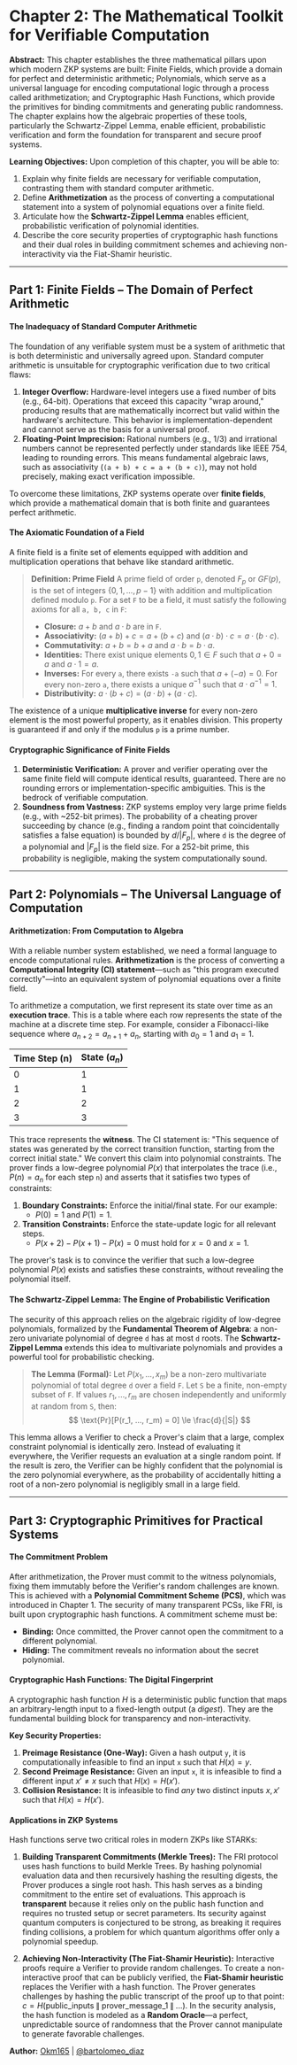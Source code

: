 # Chapter 2: The Mathematical Toolkit for Verifiable Computation

**Abstract:** This chapter establishes the three mathematical pillars upon which modern ZKP systems are built: Finite Fields, which provide a domain for perfect and deterministic arithmetic; Polynomials, which serve as a universal language for encoding computational logic through a process called arithmetization; and Cryptographic Hash Functions, which provide the primitives for binding commitments and generating public randomness. The chapter explains how the algebraic properties of these tools, particularly the Schwartz-Zippel Lemma, enable efficient, probabilistic verification and form the foundation for transparent and secure proof systems.

**Learning Objectives:** Upon completion of this chapter, you will be able to:

1.  Explain why finite fields are necessary for verifiable computation, contrasting them with standard computer arithmetic.
2.  Define **Arithmetization** as the process of converting a computational statement into a system of polynomial equations over a finite field.
3.  Articulate how the **Schwartz-Zippel Lemma** enables efficient, probabilistic verification of polynomial identities.
4.  Describe the core security properties of cryptographic hash functions and their dual roles in building commitment schemes and achieving non-interactivity via the Fiat-Shamir heuristic.

---

## Part 1: Finite Fields – The Domain of Perfect Arithmetic

#### The Inadequacy of Standard Computer Arithmetic

The foundation of any verifiable system must be a system of arithmetic that is both deterministic and universally agreed upon. Standard computer arithmetic is unsuitable for cryptographic verification due to two critical flaws:

1.  **Integer Overflow:** Hardware-level integers use a fixed number of bits (e.g., 64-bit). Operations that exceed this capacity "wrap around," producing results that are mathematically incorrect but valid within the hardware's architecture. This behavior is implementation-dependent and cannot serve as the basis for a universal proof.
2.  **Floating-Point Imprecision:** Rational numbers (e.g., 1/3) and irrational numbers cannot be represented perfectly under standards like IEEE 754, leading to rounding errors. This means fundamental algebraic laws, such as associativity (`(a + b) + c = a + (b + c)`), may not hold precisely, making exact verification impossible.

To overcome these limitations, ZKP systems operate over **finite fields**, which provide a mathematical domain that is both finite and guarantees perfect arithmetic.

#### The Axiomatic Foundation of a Field

A finite field is a finite set of elements equipped with addition and multiplication operations that behave like standard arithmetic.

> **Definition: Prime Field**
> A prime field of order `p`, denoted $F_p$ or $GF(p)$, is the set of integers $\{0, 1, ..., p-1\}$ with addition and multiplication defined modulo `p`. For a set `F` to be a field, it must satisfy the following axioms for all `a, b, c` in `F`:
>
> -   **Closure:** $a + b$ and $a \cdot b$ are in `F`.
> -   **Associativity:** $(a + b) + c = a + (b + c)$ and $(a \cdot b) \cdot c = a \cdot (b \cdot c)$.
> -   **Commutativity:** $a + b = b + a$ and $a \cdot b = b \cdot a$.
> -   **Identities:** There exist unique elements $0, 1 \in F$ such that $a + 0 = a$ and $a \cdot 1 = a$.
> -   **Inverses:** For every `a`, there exists `-a` such that $a + (-a) = 0$. For every non-zero `a`, there exists a unique $a^{-1}$ such that $a \cdot a^{-1} = 1$.
> -   **Distributivity:** $a \cdot (b + c) = (a \cdot b) + (a \cdot c)$.

The existence of a unique **multiplicative inverse** for every non-zero element is the most powerful property, as it enables division. This property is guaranteed if and only if the modulus `p` is a prime number.

#### Cryptographic Significance of Finite Fields

1.  **Deterministic Verification:** A prover and verifier operating over the same finite field will compute identical results, guaranteed. There are no rounding errors or implementation-specific ambiguities. This is the bedrock of verifiable computation.
2.  **Soundness from Vastness:** ZKP systems employ very large prime fields (e.g., with ~252-bit primes). The probability of a cheating prover succeeding by chance (e.g., finding a random point that coincidentally satisfies a false equation) is bounded by $d/|F_p|$, where `d` is the degree of a polynomial and $|F_p|$ is the field size. For a 252-bit prime, this probability is negligible, making the system computationally sound.

---

## Part 2: Polynomials – The Universal Language of Computation

#### Arithmetization: From Computation to Algebra

With a reliable number system established, we need a formal language to encode computational rules. **Arithmetization** is the process of converting a **Computational Integrity (CI) statement**—such as "this program executed correctly"—into an equivalent system of polynomial equations over a finite field.

To arithmetize a computation, we first represent its state over time as an **execution trace**. This is a table where each row represents the state of the machine at a discrete time step. For example, consider a Fibonacci-like sequence where $a_{n+2} = a_{n+1} + a_n$, starting with $a_0 = 1$ and $a_1 = 1$.

| Time Step (n) | State ($a_n$) |
| :------------ | :------------ |
| 0             | 1             |
| 1             | 1             |
| 2             | 2             |
| 3             | 3             |

This trace represents the **witness**. The CI statement is: "This sequence of states was generated by the correct transition function, starting from the correct initial state." We convert this claim into polynomial constraints. The prover finds a low-degree polynomial $P(x)$ that interpolates the trace (i.e., $P(n) = a_n$ for each step `n`) and asserts that it satisfies two types of constraints:

1.  **Boundary Constraints:** Enforce the initial/final state. For our example:
    -   $P(0) = 1$ and $P(1) = 1$.
2.  **Transition Constraints:** Enforce the state-update logic for all relevant steps.
    -   $P(x+2) - P(x+1) - P(x) = 0$ must hold for $x=0$ and $x=1$.

The prover's task is to convince the verifier that such a low-degree polynomial $P(x)$ exists and satisfies these constraints, without revealing the polynomial itself.

#### The Schwartz-Zippel Lemma: The Engine of Probabilistic Verification

The security of this approach relies on the algebraic rigidity of low-degree polynomials, formalized by the **Fundamental Theorem of Algebra**: a non-zero univariate polynomial of degree `d` has at most `d` roots. The **Schwartz-Zippel Lemma** extends this idea to multivariate polynomials and provides a powerful tool for probabilistic checking.

> **The Lemma (Formal):** Let $P(x_1, ..., x_m)$ be a non-zero multivariate polynomial of total degree `d` over a field `F`. Let `S` be a finite, non-empty subset of `F`. If values $r_1, ..., r_m$ are chosen independently and uniformly at random from `S`, then: $$ \text{Pr}[P(r_1, ..., r_m) = 0] \le \frac{d}{|S|} $$

This lemma allows a Verifier to check a Prover's claim that a large, complex constraint polynomial is identically zero. Instead of evaluating it everywhere, the Verifier requests an evaluation at a single random point. If the result is zero, the Verifier can be highly confident that the polynomial is the zero polynomial everywhere, as the probability of accidentally hitting a root of a non-zero polynomial is negligibly small in a large field.

---

## Part 3: Cryptographic Primitives for Practical Systems

#### The Commitment Problem

After arithmetization, the Prover must commit to the witness polynomials, fixing them immutably before the Verifier's random challenges are known. This is achieved with a **Polynomial Commitment Scheme (PCS)**, which was introduced in Chapter 1. The security of many transparent PCSs, like FRI, is built upon cryptographic hash functions. A commitment scheme must be:

-   **Binding:** Once committed, the Prover cannot open the commitment to a different polynomial.
-   **Hiding:** The commitment reveals no information about the secret polynomial.

#### Cryptographic Hash Functions: The Digital Fingerprint

A cryptographic hash function $H$ is a deterministic public function that maps an arbitrary-length input to a fixed-length output (a _digest_). They are the fundamental building block for transparency and non-interactivity.

**Key Security Properties:**

1.  **Preimage Resistance (One-Way):** Given a hash output `y`, it is computationally infeasible to find an input `x` such that $H(x) = y$.
2.  **Second Preimage Resistance:** Given an input `x`, it is infeasible to find a different input $x' \ne x$ such that $H(x) = H(x')$.
3.  **Collision Resistance:** It is infeasible to find _any_ two distinct inputs $x, x'$ such that $H(x) = H(x')$.

#### Applications in ZKP Systems

Hash functions serve two critical roles in modern ZKPs like STARKs:

1.  **Building Transparent Commitments (Merkle Trees):** The FRI protocol uses hash functions to build Merkle Trees. By hashing polynomial evaluation data and then recursively hashing the resulting digests, the Prover produces a single root hash. This hash serves as a binding commitment to the entire set of evaluations. This approach is **transparent** because it relies only on the public hash function and requires no trusted setup or secret parameters. Its security against quantum computers is conjectured to be strong, as breaking it requires finding collisions, a problem for which quantum algorithms offer only a polynomial speedup.

2.  **Achieving Non-Interactivity (The Fiat-Shamir Heuristic):** Interactive proofs require a Verifier to provide random challenges. To create a non-interactive proof that can be publicly verified, the **Fiat-Shamir heuristic** replaces the Verifier with a hash function. The Prover generates challenges by hashing the public transcript of the proof up to that point: $c = H(\text{public\_inputs} \mathbin{\|} \text{prover\_message\_1} \mathbin{\|} ...)$. In the security analysis, the hash function is modeled as a **Random Oracle**—a perfect, unpredictable source of randomness that the Prover cannot manipulate to generate favorable challenges.

**Author:** [Okm165](https://github.com/Okm165) | [@bartolomeo_diaz](https://x.com/bartolomeo_diaz)